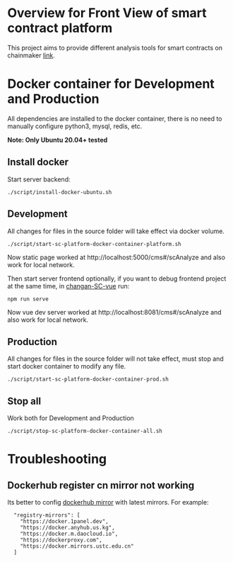 # Overview for Front View of smart contract platform

This project aims to provide different analysis tools for smart contracts on chainmaker [link](https://chainmaker.org.cn).

# Docker container for Development and Production

All dependencies are installed to the docker container, there is no need to manually configure python3, mysql, redis, etc.

**Note: Only Ubuntu 20.04+ tested**

## Install docker

Start server backend:

```
./script/install-docker-ubuntu.sh
```
## Development

All changes for files in the source folder will take effect via docker volume. 

```
./script/start-sc-platform-docker-container-platform.sh
```

Now static page worked at http://localhost:5000/cms#/scAnalyze and also work for local network.

Then start server frontend optionally, if you want to debug frontend project at the same time, in [changan-SC-vue](https://github.com/bit-smartcontract-analysis/changan-SC-vue) run:

```
npm run serve
```

Now vue dev server worked at http://localhost:8081/cms#/scAnalyze and also work for local network.


## Production 


All changes for files in the source folder will not take effect, must stop and start docker container to modify any file.

```
./script/start-sc-platform-docker-container-prod.sh
```

## Stop all 
Work both for Development and Production 

```
./script/stop-sc-platform-docker-container-all.sh
```

# Troubleshooting

## Dockerhub register cn mirror not working

Its better to config [dockerhub mirror](https://docs.docker.com/docker-hub/image-library/mirror/) with latest mirrors. For example:

```
  "registry-mirrors": [
    "https://docker.1panel.dev",
    "https://docker.anyhub.us.kg",
    "https://docker.m.daocloud.io",
    "https://dockerproxy.com",
    "https://docker.mirrors.ustc.edu.cn"
  ]
```
